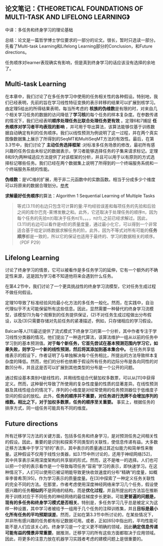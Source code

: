 ##  论文笔记：《THEORETICAL FOUNDATIONS OF MULTI-TASK AND LIFELONG LEARNING》

中译：多任务和终身学习的理论基础

总结：论文是一篇哲学博士学位要求的一部分的论文。很长，暂时只选读一部分。先看了Multi-task Learning和Lifelong Learning部分的Conclusion，和Future directions。

任务顺序对learner表现确实有影响，但是真到终身学习的话应该没有选择的余地了。

## Multi-task Learning
在本章中，我们讨论了在多任务学习中使用的任务相关性的各种假设。特别地，我们已经表明，先前的旨在学习线性特征变换的表示转移的结果可以扩展到核学习。由定理5给出的所得结果表明，每当所考虑的 **核族的伪维数**是有限的时，对来自几个相关学习任务的数据的访问降低了**学习核**的每个任务的样本复杂度。在参数传递的情况下，我们已经表明**顺序处理任务比联合处理任务更有效** 。定理6和7捕捉 **任务顺序对学习者平均表现的影响** ，并可用于导出算法，该算法能够仅基于训练数据自动确定有利的任务顺序。我们以线性预测为例说明了这一过程，并在两个真实图像数据集上展示了所得到的SeqMT和MultiSeqMT方法的有效性。最后，在第3.3节中，我们讨论了 **主动任务选择框架** :对标准多任务场景的修改，最初所有感兴趣的任务仅由未标记的数据表示，学习者能够选择任务的子集来请求标记。定理8和9为两种域适应方法提供了对该框架的分析，并且可以用于以有原则的方式选择标记哪些任务。我们已经在两个数据集上说明了所得到的一个终端服务系统和一个终端服务系统的性能。

**伪维数**：是VC维的扩展，用于非二元函数中的实数函数。相当于分成多少个维度可以将原来的数据合理划分。[参考](https://www.jiqizhixin.com/graph/technologies/e766aa0d-af15-480a-9ce9-b6357442330e)

**求解最好任务顺序**的算法：Algorithm 1 Sequential Learning of Multiple Tasks

> 等式(3.11)的右边只包含可计算的量:平均经验误差和每项任务的先验和后验之间的库尔巴克-莱博发散之和。此外，它还取决于处理任务的顺序π，因为每个任务的先验π(t)取决于任务π(1)。。。，π(t1),之前已经求解过。因此，(3.11)的右边可以看作是π阶的质量度量，通过最小化它，可以得到一个非常适合基于给定训练数据求解任务的阶。此外，因为不等式对所有可能的**任务顺序**都是一致的，所以它的保证也适用于最终的、学习的数据相关的顺序。（PDF P29）

## Lifelong Learning

讨论了终身学习的情景，它可以被看作是多任务学习的延伸，它有一个额外的不确定性来源，这是因为学习者不知道他将来会遇到什么任务。

在第4.2节中，我们讨论了一个更具挑战性的终身学习流模型，它对任务生成过程不做任何假设。
 
 定理10导致了标准经验风险最小化方法的多任务一般化。然而，在实践中，自治代理似乎不太可能保留所有这些信息。因此，显然需要一种替代的终身学习流模型，该模型(1)为每个观察到的任务提供保证，(2)不对任务生成过程做出分布假设，以及(3)只需要存储对先前任务的紧凑描述，例如，只存储相应的学习假设。

Balcan等人[11]最近提供了流式模式下终身学习的第一个分析，其中作者专注于学习线性分类器的情况。他们提出了一种迭代算法，该算法维护一组从以前的任务中学习到的基本预测值。**对于每个新任务，它首先尝试在基本预测范围内学习它，如果失败，则学习一个新的线性预测，然后将其添加到基本集合中。** 在任务共享低维表示的假设下，作者证明了与单独解决每个任务相比，所提出的方法导致样本复杂度的降低。然而，他们的分析也依赖于假设所有任务的边际分布是各向同性的对数凹分布，并且这是否可以扩展到其他类型的分布是一个公开的问题。

通过假设基本类别H是线性的，并用线性组合代替加权多数票，可以从[11]中获得定义。然而，这种替代导致了所使用的复杂性度量的性质的显著差异。在线性预测器及其线性组合的情况下，序列的小维度是对经常使用的任务预测器位于低维度子空间的假设的放松。此外，**任务的顺序并不重要，对任务进行洗牌不会增加序列的维数。相比之下，对于加权多数票，任务的顺序至关重要。** 事实上，根据任务的排序方式，同一组任务可能具有不同的维度。

## Future directions
所有迁移学习方法的关键方面，包括多任务和终身学习，是对预测任务之间相关性的假设。因此，重要的是识别和探索不同类型的关联性，使信息传递有益。大多数迁移方法集中于学习“好的”表示，其中表示的质量通过其近似能力和简单性来衡量。这种假设不仅用于线性分类器，如3.1节中所讨论的，还用于神经网络[52]，其中共享表示采用深度架构的共享层的形式。然而，这不是唯一的选择。人们也可以把一个好的表示看作是一个导致每项任务“容易”学习的表示，即快速学习。在这种情况下，人们可以使用已被证明能导致更快收敛速度的分布“精确”的度量，如概率李普希茨[95]，作为学习表示的质量度量。在[3]中探索了一种定义任务关联性的完全不同的方法。在那里，作者考虑使用深度神经网络来学习几个任务，假设使感兴趣的任务**相似的**不是网络的结构，而是**优化过程**，并且所提出的方法旨在推断用于训练对应于不同任务的神经网络的最佳梯度步长更新。可能**更普遍的问题是，现有的多任务和终身学习模式是否相关**。特别是，多任务学习几乎总是被定义为这样一种设置，其中学习者被给予一组用于几个任务的注释训练集，并且**目标是最小化所有任务的平均预期误差**。然而，正如在第3.3节中所讨论的，在某些情况下，并非所有感兴趣的任务都有标记数据可用。或者，正如[65]中指出的，平均性能可能不是人们应该关心的。终身学习是一个定义更不明确的领域，因此**确定信息传递可能有益的情景非常重要**。据推测，迁移学习的所有这些方面都取决于应用领域。因此，将更多的注意力放在机器学习实践者考虑的建模问题上是很重要的。
